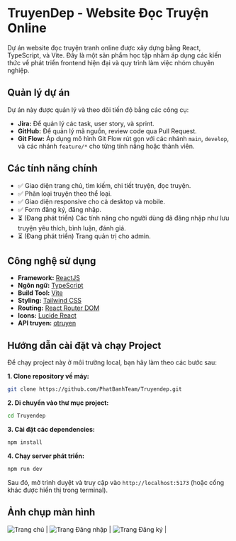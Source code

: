 # TruyenDep - Website Đọc Truyện Online

Dự án website đọc truyện tranh online được xây dựng bằng React, TypeScript, và Vite. Đây là một sản phẩm học tập nhằm áp dụng các kiến thức về phát triển frontend hiện đại và quy trình làm việc nhóm chuyên nghiệp.

## Quản lý dự án

Dự án này được quản lý và theo dõi tiến độ bằng các công cụ:
- **Jira:** Để quản lý các task, user story, và sprint.
- **GitHub:** Để quản lý mã nguồn, review code qua Pull Request.
- **Git Flow:** Áp dụng mô hình Git Flow rút gọn với các nhánh `main`, `develop`, và các nhánh `feature/*` cho từng tính năng hoặc thành viên.

## Các tính năng chính

- ✅ Giao diện trang chủ, tìm kiếm, chi tiết truyện, đọc truyện.
- ✅ Phân loại truyện theo thể loại.
- ✅ Giao diện responsive cho cả desktop và mobile.
- ✅ Form đăng ký, đăng nhập.
- ⏳ (Đang phát triển) Các tính năng cho người dùng đã đăng nhập như lưu truyện yêu thích, bình luận, đánh giá.
- ⏳ (Đang phát triển) Trang quản trị cho admin.

## Công nghệ sử dụng

- **Framework:** [ReactJS](https://react.dev/)
- **Ngôn ngữ:** [TypeScript](https://www.typescriptlang.org/)
- **Build Tool:** [Vite](https://vitejs.dev/)
- **Styling:** [Tailwind CSS](https://tailwindcss.com/)
- **Routing:** [React Router DOM](https://reactrouter.com/)
- **Icons:** [Lucide React](https://lucide.dev/)
- **API truyen:** [otruyen](https://docs.otruyenapi.com/#/comic/get_truyen_tranh__slug_)

## Hướng dẫn cài đặt và chạy Project

Để chạy project này ở môi trường local, bạn hãy làm theo các bước sau:

**1. Clone repository về máy:**
```bash
git clone https://github.com/PhatBanhTeam/Truyendep.git
```

**2. Di chuyển vào thư mục project:**
```bash
cd Truyendep
```

**3. Cài đặt các dependencies:**
```bash
npm install
```

**4. Chạy server phát triển:**
```bash
npm run dev
```
Sau đó, mở trình duyệt và truy cập vào `http://localhost:5173` (hoặc cổng khác được hiển thị trong terminal).


## Ảnh chụp màn hình

 ![Trang chủ]((https://github.com/user-attachments/assets/414da4c6-713b-411e-81ee-f54d8b77ed61)) | 
 ![Trang Đăng nhập](https://github.com/user-attachments/assets/b4c6cb05-7a1c-4e7b-b1f5-d10ab1064d0f) | 
 ![Trang Đăng ký](https://github.com/user-attachments/assets/ef59d9f5-824f-48b5-804f-53cf49f2ca3e) |


